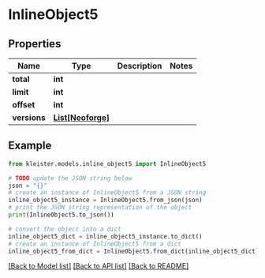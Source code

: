 # InlineObject5


## Properties

Name | Type | Description | Notes
------------ | ------------- | ------------- | -------------
**total** | **int** |  | 
**limit** | **int** |  | 
**offset** | **int** |  | 
**versions** | [**List[Neoforge]**](Neoforge.md) |  | 

## Example

```python
from kleister.models.inline_object5 import InlineObject5

# TODO update the JSON string below
json = "{}"
# create an instance of InlineObject5 from a JSON string
inline_object5_instance = InlineObject5.from_json(json)
# print the JSON string representation of the object
print(InlineObject5.to_json())

# convert the object into a dict
inline_object5_dict = inline_object5_instance.to_dict()
# create an instance of InlineObject5 from a dict
inline_object5_from_dict = InlineObject5.from_dict(inline_object5_dict)
```
[[Back to Model list]](../README.md#documentation-for-models) [[Back to API list]](../README.md#documentation-for-api-endpoints) [[Back to README]](../README.md)


